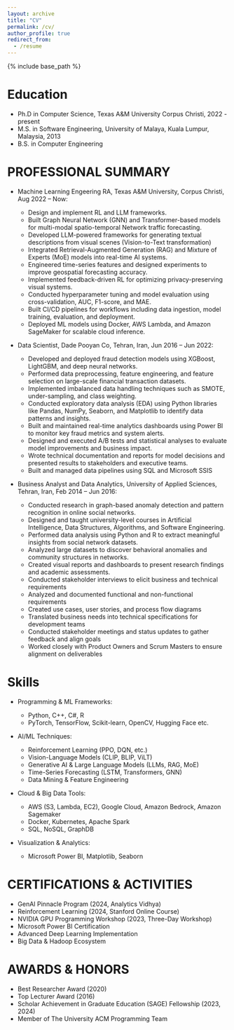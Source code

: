 ```yaml
---
layout: archive
title: "CV"
permalink: /cv/
author_profile: true
redirect_from:
  - /resume
---
```


{% include base_path %}

Education
======
* Ph.D in Computer Science, Texas A&M University Corpus Christi, 2022 - present
* M.S. in Software Engineering, University of Malaya, Kuala Lumpur, Malaysia, 2013
* B.S. in Computer Engineering

PROFESSIONAL SUMMARY
======
* Machine Learning Engeering RA, Texas A&M University, Corpus Christi, Aug 2022 – Now:
	*	Design and implement RL and LLM frameworks.
	*	Built Graph Neural Network (GNN) and Transformer-based models for multi-modal spatio-temporal Network traffic forecasting.
	*	Developed LLM-powered frameworks for generating textual descriptions from visual scenes (Vision-to-Text transformation)
	*	Integrated Retrieval-Augmented Generation (RAG) and Mixture of Experts (MoE) models into real-time AI systems.
	*	Engineered time-series features and designed experiments to improve geospatial forecasting accuracy.
	*	Implemented feedback-driven RL for optimizing privacy-preserving visual systems.
	*	Conducted hyperparameter tuning and model evaluation using cross-validation, AUC, F1-score, and MAE.
	*	Built CI/CD pipelines for workflows including data ingestion, model training, evaluation, and deployment.
	*	Deployed ML models using Docker, AWS Lambda, and Amazon SageMaker for scalable cloud inference.

* Data Scientist, Dade Pooyan Co, Tehran, Iran, Jun 2016 – Jun 2022:  
	*	Developed and deployed fraud detection models using XGBoost, LightGBM, and deep neural networks.
	*	Performed data preprocessing, feature engineering, and feature selection on large-scale financial transaction datasets.
	*	Implemented imbalanced data handling techniques such as SMOTE, under-sampling, and class weighting.
	*	Conducted exploratory data analysis (EDA) using Python libraries like Pandas, NumPy, Seaborn, and Matplotlib to identify data patterns and insights.
	*	Built and maintained real-time analytics dashboards using Power BI to monitor key fraud metrics and system alerts.
	*	Designed and executed A/B tests and statistical analyses to evaluate model improvements and business impact.
	*	Wrote technical documentation and reports for model decisions and presented results to stakeholders and executive teams.
	*	Built and managed data pipelines using SQL and Microsoft SSIS

* Business Analyst and Data Analytics, University of Applied Sciences, Tehran, Iran, Feb 2014 – Jun 2016:
	*	Conducted research in graph-based anomaly detection and pattern recognition in online social networks.
	*	Designed and taught university-level courses in Artificial Intelligence, Data Structures, Algorithms, and Software Engineering.
	*	Performed data analysis using Python and R to extract meaningful insights from social network datasets.
	*	Analyzed large datasets to discover behavioral anomalies and community structures in networks.
	*	Created visual reports and dashboards to present research findings and academic assessments.
	*	Conducted stakeholder interviews to elicit business and technical requirements
	*	Analyzed and documented functional and non-functional requirements
	*	Created use cases, user stories, and process flow diagrams
	*	Translated business needs into technical specifications for development teams
	*	Conducted stakeholder meetings and status updates to gather feedback and align goals
	*	Worked closely with Product Owners and Scrum Masters to ensure alignment on deliverables
  
Skills
======
* Programming & ML Frameworks:
	*	Python, C++, C#, R
	*	PyTorch, TensorFlow, Scikit-learn, OpenCV, Hugging Face etc.

* AI/ML Techniques:
	*	Reinforcement Learning (PPO, DQN, etc.)
	*	Vision-Language Models (CLIP, BLIP, ViLT)
	*	Generative AI & Large Language Models (LLMs, RAG, MoE)
	*	Time-Series Forecasting (LSTM, Transformers, GNN)
	*	Data Mining & Feature Engineering

* Cloud & Big Data Tools:
	*	AWS (S3, Lambda, EC2), Google Cloud, Amazon Bedrock, Amazon Sagemaker
	*	Docker, Kubernetes, Apache Spark
	*	SQL, NoSQL, GraphDB

* Visualization & Analytics:
	*	Microsoft Power BI, Matplotlib, Seaborn
  
CERTIFICATIONS & ACTIVITIES
======
*	GenAI Pinnacle Program (2024, Analytics Vidhya)
*	Reinforcement Learning (2024, Stanford Online Course)
*	NVIDIA GPU Programming Workshop (2023, Three-Day Workshop)
*	Microsoft Power BI Certification 
*	Advanced Deep Learning Implementation 
*	Big Data & Hadoop Ecosystem 

  
AWARDS & HONORS
======
*	Best Researcher Award (2020)
*	Top Lecturer Award (2016)
*	Scholar Achievement in Graduate Education (SAGE) Fellowship (2023, 2024)
*	Member of The University ACM Programming Team 

